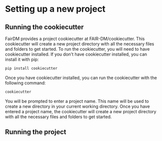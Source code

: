# Setting up a new project

## Running the cookiecutter

FairDM provides a project cookiecutter at FAIR-DM/cookiecutter. This cookiecutter will create a new project directory with all the necessary files and folders to get started. To run the cookiecutter, you will need to have cookiecutter installed. If you don't have cookiecutter installed, you can install it with pip:

```bash
pip install cookiecutter
```

Once you have cookiecutter installed, you can run the cookiecutter with the following command:

```bash
cookiecutter
```

You will be prompted to enter a project name. This name will be used to create a new directory in your current working directory. Once you have entered a project name, the cookiecutter will create a new project directory with all the necessary files and folders to get started.

## Running the project

